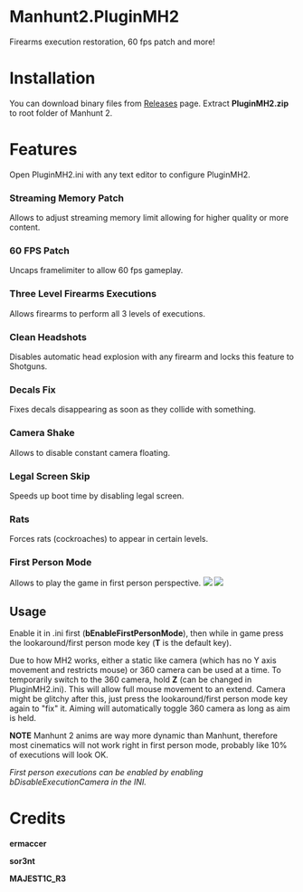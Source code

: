 # Manhunt2.PluginMH2
Firearms execution restoration, 60 fps patch and more!

# Installation
You can download binary files from [Releases](https://github.com/ermaccer/Manhunt2.PluginMH2/releases) page. 
Extract **PluginMH2.zip** to root folder of Manhunt 2.

# Features

Open PluginMH2.ini with any text editor to configure PluginMH2.

### Streaming Memory Patch

Allows to adjust streaming memory limit allowing for higher quality or more content.

### 60 FPS Patch

Uncaps framelimiter to allow 60 fps gameplay.

### Three Level Firearms Executions

Allows firearms to perform all 3 levels of executions.

### Clean Headshots

Disables automatic head explosion with any firearm and locks this feature
to Shotguns.

### Decals Fix

Fixes decals disappearing as soon as they collide with something.

### Camera Shake

Allows to disable constant camera floating.

### Legal Screen Skip

Speeds up boot time by disabling legal screen.

### Rats

Forces rats (cockroaches) to appear in certain levels.

### First Person Mode

Allows to play the game in first person perspective.
![](https://i.imgur.com/1Pr2bcJ.png)
![](https://i.imgur.com/ppXmmsS.png)

## Usage
Enable it in .ini first (**bEnableFirstPersonMode**), then while in game press the lookaround/first person mode key (**T** is the default key).

Due to how MH2 works, either a static like camera (which has no Y axis movement and restricts mouse) or 360 camera can be used at a time. To
temporarily switch to the 360 camera, hold **Z** (can be changed in PluginMH2.ini). This will allow full mouse movement to an extend. 
Camera might be glitchy after this, just press the lookaround/first person mode key again to "fix" it. Aiming will automatically toggle 360 camera as long as aim is held.

**NOTE** Manhunt 2 anims are way more dynamic than Manhunt, therefore most cinematics will not work right in first person mode, probably like 10% of executions will look OK. 

*First person executions can be enabled by enabling bDisableExecutionCamera in the INI.*




# Credits

**ermaccer**

**sor3nt**

**MAJEST1C_R3**
